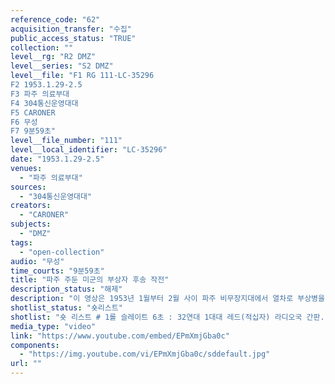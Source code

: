 ```yaml
---
reference_code: "62"
acquisition_transfer: "수집"
public_access_status: "TRUE"
collection: ""
level__rg: "R2 DMZ"
level__series: "S2 DMZ"
level__file: "F1 RG 111-LC-35296
F2 1953.1.29-2.5
F3 파주 의료부대
F4 304통신운영대대
F5 CARONER
F6 무성 
F7 9분59초"
level__file_number: "111"
level__local_identifier: "LC-35296"
date: "1953.1.29-2.5"
venues: 
  - "파주 의료부대"
sources: 
  - "304통신운영대대"
creators: 
  - "CARONER"
subjects: 
  - "DMZ"
tags: 
  - "open-collection"
audio: "무성"
time_courts: "9분59초"
title: "파주 주둔 미군의 부상자 후송 작전"
description_status: "해제"
description: "이 영상은 1953년 1월부터 2월 사이 파주 비무장지대에서 열차로 부상병을 수송하는 과정으로 구성되어 있다. 파주 어느 부대이지만 정확한 위치는 알 수 없다. 하지만 전체 영상의 구성에서 야전 기지, 병원 열차를 통해 철교, 비행기 수송까지 일종의 홍보영상이다. "
shotlist_status: "숏리스트"
shotlist: "숏 리스트 # 1롤 슬레이트 6초 : 32연대 1대대 레드(적십자) 라디오국 간판. 장갑차가 도로를 질주하고 있다. 장 갑차가 기지 안으로 들어와 부상자를 내리고 있다. # 2롤 슬레이트 1분09초 : 부상자를 안으로 이송한다. # 4롤 슬레이트 2분48초 : 기지 내부가 보인다. 지프차에서 부상자가 내려진다. (4분09초) 32의룡중대 간판이 보인다. 이어서 7의료대대 1소대 간판과 기지가 보인다. 부상자가 의료열차를 이용해 다시 이송 되고 있다. # 8롤 슬레이트 6분54초 : 1953년 2월 4일 의료열차가 철교를 지나고 있다. 이어서 또 다른 철교를 지나고 있다. "
media_type: "video"
link: "https://www.youtube.com/embed/EPmXmjGba0c"
components: 
  - "https://img.youtube.com/vi/EPmXmjGba0c/sddefault.jpg"
url: ""
---
```

